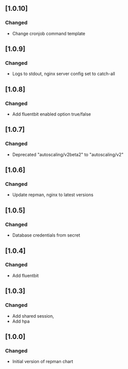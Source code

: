 ## [1.0.10]
### Changed
- Change cronjob command template

## [1.0.9]
### Changed
- Logs to stdout, nginx server config set to catch-all

## [1.0.8]
### Changed
- Add fluentbit enabled option true/false

## [1.0.7]
### Changed
- Deprecated "autoscaling/v2beta2" to "autoscaling/v2"

## [1.0.6]
### Changed
- Update repman, nginx to latest versions

## [1.0.5]
### Changed
- Database credentials from secret

## [1.0.4]
### Changed
- Add fluentbit

## [1.0.3]
### Changed
- Add shared session,
- Add hpa

## [1.0.0]
### Changed
- Initial version of repman chart

